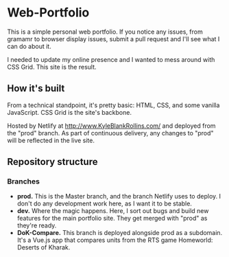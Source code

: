 # Web-Portfolio
This is a simple personal web portfolio. If you notice any issues, from gramamr to browser display issues, submit a pull request and I'll see what I can do about it.

I needed to update my online presence and I wanted to mess around with CSS Grid. This site is the result.

## How it's built
From a technical standpoint, it's pretty basic: HTML, CSS, and some vanilla JavaScript. CSS Grid is the site's backbone.

Hosted by Netlify at http://www.KyleBlankRollins.com/ and deployed from the "prod" branch. As part of continuous delivery, any changes to "prod" will be reflected in the live site.

## Repository structure
### Branches
* **prod.** This is the Master branch, and the branch Netlify uses to deploy. I don't do any development work here, as I want it to be stable.
* **dev.** Where the magic happens. Here, I sort out bugs and build new features for the main portfolio site. They get merged with "prod" as they're ready.
* **DoK-Compare.** This branch is deployed alongside prod as a subdomain. It's a Vue.js app that compares units from the RTS game Homeworld: Deserts of Kharak.
